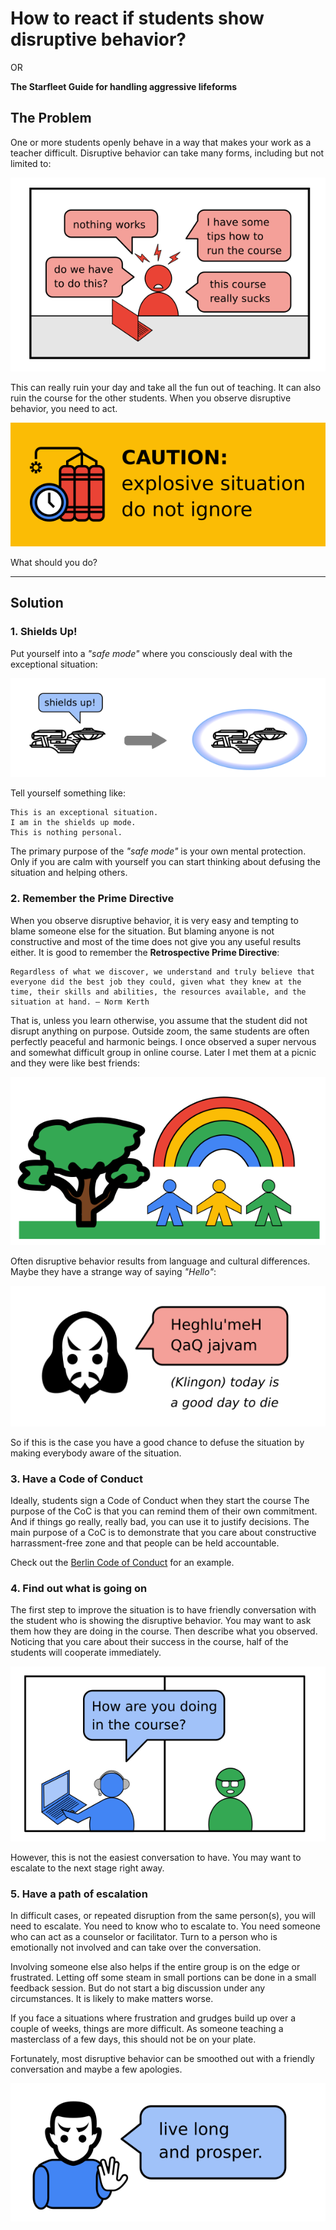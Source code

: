 
# How to react if students show disruptive behavior?

OR

**The Starfleet Guide for handling aggressive lifeforms**

## The Problem

One or more students openly behave in a way that makes your work as a teacher difficult.
Disruptive behavior can take many forms, including but not limited to:

![examples of disruptive comments](images/disruptive_comments.png)

This can really ruin your day and take all the fun out of teaching.
It can also ruin the course for the other students.
When you observe disruptive behavior, you need to act.

![explosive situation](images/explosive_situation.png)

What should you do?

----

## Solution

### 1. Shields Up!

Put yourself into a *"safe mode"* where you consciously deal with the exceptional situation:

![shields up](images/shields_up.png)

Tell yourself something like:

    This is an exceptional situation.
    I am in the shields up mode.
    This is nothing personal.

The primary purpose of the *"safe mode"* is your own mental protection.
Only if you are calm with yourself you can start thinking about defusing the situation and helping others.

### 2. Remember the Prime Directive

When you observe disruptive behavior, it is very easy and tempting to blame someone else for the situation.
But blaming anyone is not constructive and most of the time does not give you any useful results either.
It is good to remember the **Retrospective Prime Directive**:

    Regardless of what we discover, we understand and truly believe that everyone did the best job they could, given what they knew at the time, their skills and abilities, the resources available, and the situation at hand. — Norm Kerth

That is, unless you learn otherwise, you assume that the student did not disrupt anything on purpose.
Outside zoom, the same students are often perfectly peaceful and harmonic beings.
I once observed a super nervous and somewhat difficult group in online course.
Later I met them at a picnic and they were like best friends:

![](images/unicorn_park.png)

Often disruptive behavior results from language and cultural differences.
Maybe they have a strange way of saying *"Hello"*:

![Klingon speaking](images/klingon.png)

So if this is the case you have a good chance to defuse the situation by making everybody aware of the situation.

### 3. Have a Code of Conduct

Ideally, students sign a Code of Conduct when they start the course
The purpose of the CoC is that you can remind them of their own commitment.
And if things go really, really bad, you can use it to justify decisions.
The main purpose of a CoC is to demonstrate that you care about constructive harrassment-free zone and that people can be held accountable.

Check out the [Berlin Code of Conduct](https://berlincodeofconduct.org/) for an example.

### 4. Find out what is going on

The first step to improve the situation is to have friendly conversation with the student who is showing the disruptive behavior.
You may want to ask them how they are doing in the course.
Then describe what you observed.
Noticing that you care about their success in the course, half of the students will cooperate immediately.

![one on one conversation](images/one_on_one.png)
 
However, this is not the easiest conversation to have.
You may want to escalate to the next stage right away.

### 5. Have a path of escalation

In difficult cases, or repeated disruption from the same person(s), you will need to escalate.
You need to know who to escalate to.
You need someone who can act as a counselor or facilitator.
Turn to a person who is emotionally not involved and can take over the conversation.

Involving someone else also helps if the entire group is on the edge or frustrated.
Letting off some steam in small portions can be done in a small feedback session.
But do not start a big discussion under any circumstances. It is likely to make matters worse.

If you face a situations where frustration and grudges build up over a couple of weeks, things are more difficult.
As someone teaching a masterclass of a few days, this should not be on your plate.

Fortunately, most disruptive behavior can be smoothed out with a friendly conversation and maybe a few apologies.

![live long and prosper](images/vulcan.png)

